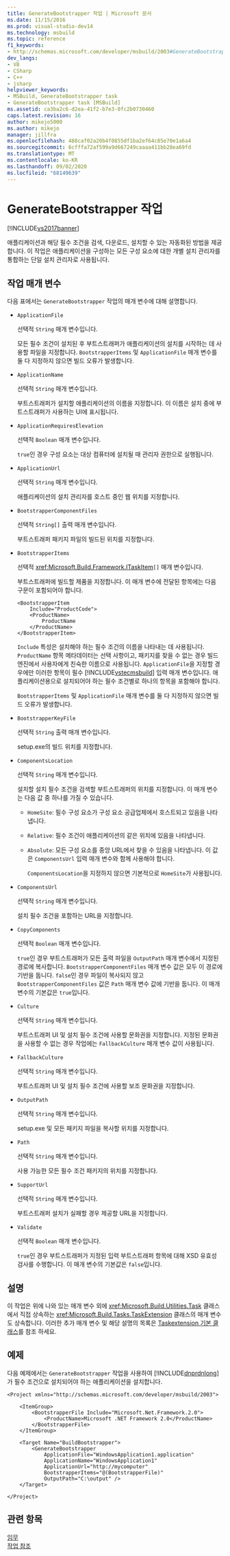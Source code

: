 ```yaml
---
title: GenerateBootstrapper 작업 | Microsoft 문서
ms.date: 11/15/2016
ms.prod: visual-studio-dev14
ms.technology: msbuild
ms.topic: reference
f1_keywords:
- http://schemas.microsoft.com/developer/msbuild/2003#GenerateBootstrapper
dev_langs:
- VB
- CSharp
- C++
- jsharp
helpviewer_keywords:
- MSBuild, GenerateBootstrapper task
- GenerateBootstrapper task [MSBuild]
ms.assetid: ca3ba2c6-d2ea-41f2-b7e3-0fc2b0730460
caps.latest.revision: 16
author: mikejo5000
ms.author: mikejo
manager: jillfra
ms.openlocfilehash: 488caf02a20b4f0855df1ba2ef64c85e70e1a6a4
ms.sourcegitcommit: 6cfffa72af599a9d667249caaaa411bb28ea69fd
ms.translationtype: MT
ms.contentlocale: ko-KR
ms.lasthandoff: 09/02/2020
ms.locfileid: "68149639"
---
```

# <a name="generatebootstrapper-task"></a>GenerateBootstrapper 작업
[!INCLUDE[vs2017banner](../includes/vs2017banner.md)]

애플리케이션과 해당 필수 조건을 검색, 다운로드, 설치할 수 있는 자동화된 방법을 제공합니다. 이 작업은 애플리케이션을 구성하는 모든 구성 요소에 대한 개별 설치 관리자를 통합하는 단일 설치 관리자로 사용됩니다.  
  
## <a name="task-parameters"></a>작업 매개 변수  
 다음 표에서는 `GenerateBootstrapper` 작업의 매개 변수에 대해 설명합니다.  
  
- `ApplicationFile`  
  
   선택적 `String` 매개 변수입니다.  
  
   모든 필수 조건이 설치된 후 부트스트래퍼가 애플리케이션의 설치를 시작하는 데 사용할 파일을 지정합니다. `BootstrapperItems` 및 `ApplicationFile` 매개 변수를 둘 다 지정하지 않으면 빌드 오류가 발생합니다.  
  
- `ApplicationName`  
  
   선택적 `String` 매개 변수입니다.  
  
   부트스트래퍼가 설치할 애플리케이션의 이름을 지정합니다. 이 이름은 설치 중에 부트스트래퍼가 사용하는 UI에 표시됩니다.  
  
- `ApplicationRequiresElevation`  
  
   선택적 `Boolean` 매개 변수입니다.  
  
   `true`인 경우 구성 요소는 대상 컴퓨터에 설치될 때 관리자 권한으로 실행됩니다.  
  
- `ApplicationUrl`  
  
   선택적 `String` 매개 변수입니다.  
  
   애플리케이션의 설치 관리자를 호스트 중인 웹 위치를 지정합니다.  
  
- `BootstrapperComponentFiles`  
  
   선택적 `String[]` 출력 매개 변수입니다.  
  
   부트스트래퍼 패키지 파일의 빌드된 위치를 지정합니다.  
  
- `BootstrapperItems`  
  
   선택적 <xref:Microsoft.Build.Framework.ITaskItem>`[]` 매개 변수입니다.  
  
   부트스트래퍼에 빌드할 제품을 지정합니다. 이 매개 변수에 전달된 항목에는 다음 구문이 포함되어야 합니다.  
  
  ```  
  <BootstrapperItem  
      Include="ProductCode">  
      <ProductName>  
          ProductName  
      </ProductName>  
  </BootstrapperItem>  
  ```  
  
   `Include` 특성은 설치해야 하는 필수 조건의 이름을 나타내는 데 사용됩니다. `ProductName` 항목 메타데이터는 선택 사항이고, 패키지를 찾을 수 없는 경우 빌드 엔진에서 사용자에게 친숙한 이름으로 사용됩니다. `ApplicationFile`을 지정할 경우에만 이러한 항목이 필수 [!INCLUDE[vstecmsbuild](../includes/vstecmsbuild-md.md)] 입력 매개 변수입니다. 애플리케이션용으로 설치되어야 하는 필수 조건별로 하나의 항목을 포함해야 합니다.  
  
   `BootstrapperItems` 및 `ApplicationFile` 매개 변수를 둘 다 지정하지 않으면 빌드 오류가 발생합니다.  
  
- `BootstrapperKeyFile`  
  
   선택적 `String` 출력 매개 변수입니다.  
  
   setup.exe의 빌드 위치를 지정합니다.  
  
- `ComponentsLocation`  
  
   선택적 `String` 매개 변수입니다.  
  
   설치할 설치 필수 조건을 검색할 부트스트래퍼의 위치를 지정합니다. 이 매개 변수는 다음 값 중 하나를 가질 수 있습니다.  
  
  - `HomeSite`: 필수 구성 요소가 구성 요소 공급업체에서 호스트되고 있음을 나타냅니다.  
  
  - `Relative`: 필수 조건이 애플리케이션의 같은 위치에 있음을 나타냅니다.  
  
  - `Absolute`: 모든 구성 요소를 중앙 URL에서 찾을 수 있음을 나타냅니다. 이 값은 `ComponentsUrl` 입력 매개 변수와 함께 사용해야 합니다.  
  
    `ComponentsLocation`을 지정하지 않으면 기본적으로 `HomeSite`가 사용됩니다.  
  
- `ComponentsUrl`  
  
   선택적 `String` 매개 변수입니다.  
  
   설치 필수 조건을 포함하는 URL을 지정합니다.  
  
- `CopyComponents`  
  
   선택적 `Boolean` 매개 변수입니다.  
  
   `true`인 경우 부트스트래퍼가 모든 출력 파일을 `OutputPath` 매개 변수에서 지정된 경로에 복사합니다. `BootstrapperComponentFiles` 매개 변수 값은 모두 이 경로에 기반을 둡니다. `false`인 경우 파일이 복사되지 않고 `BootstrapperComponentFiles` 값은 `Path` 매개 변수 값에 기반을 둡니다.  이 매개 변수의 기본값은 `true`입니다.  
  
- `Culture`  
  
   선택적 `String` 매개 변수입니다.  
  
   부트스트래퍼 UI 및 설치 필수 조건에 사용할 문화권을 지정합니다. 지정된 문화권을 사용할 수 없는 경우 작업에는 `FallbackCulture` 매개 변수 값이 사용됩니다.  
  
- `FallbackCulture`  
  
   선택적 `String` 매개 변수입니다.  
  
   부트스트래퍼 UI 및 설치 필수 조건에 사용할 보조 문화권을 지정합니다.  
  
- `OutputPath`  
  
   선택적 `String` 매개 변수입니다.  
  
   setup.exe 및 모든 패키지 파일을 복사할 위치를 지정합니다.  
  
- `Path`  
  
   선택적 `String` 매개 변수입니다.  
  
   사용 가능한 모든 필수 조건 패키지의 위치를 지정합니다.  
  
- `SupportUrl`  
  
   선택적 `String` 매개 변수입니다.  
  
   부트스트래퍼 설치가 실패할 경우 제공할 URL을 지정합니다.  
  
- `Validate`  
  
   선택적 `Boolean` 매개 변수입니다.  
  
   `true`인 경우 부트스트래퍼가 지정된 입력 부트스트래퍼 항목에 대해 XSD 유효성 검사를 수행합니다. 이 매개 변수의 기본값은 `false`입니다.  
  
## <a name="remarks"></a>설명  
 이 작업은 위에 나와 있는 매개 변수 외에 <xref:Microsoft.Build.Utilities.Task> 클래스에서 직접 상속하는 <xref:Microsoft.Build.Tasks.TaskExtension> 클래스의 매개 변수도 상속합니다. 이러한 추가 매개 변수 및 해당 설명의 목록은 [Taskextension 기본 클래스](../msbuild/taskextension-base-class.md)를 참조 하세요.  
  
## <a name="example"></a>예제  
 다음 예제에서는 `GenerateBootstrapper` 작업을 사용하여 [!INCLUDE[dnprdnlong](../includes/dnprdnlong-md.md)]가 필수 조건으로 설치되어야 하는 애플리케이션을 설치합니다.  
  
```  
<Project xmlns="http://schemas.microsoft.com/developer/msbuild/2003">  
  
    <ItemGroup>  
        <BootstrapperFile Include="Microsoft.Net.Framework.2.0">  
            <ProductName>Microsoft .NET Framework 2.0</ProductName>  
        </BootstrapperFile>  
    </ItemGroup>  
  
    <Target Name="BuildBootstrapper">  
        <GenerateBootstrapper  
            ApplicationFile="WindowsApplication1.application"  
            ApplicationName="WindowsApplication1"  
            ApplicationUrl="http://mycomputer"  
            BootstrapperItems="@(BootstrapperFile)"  
            OutputPath="C:\output" />  
    </Target>  
  
</Project>  
```  
  
## <a name="see-also"></a>관련 항목  
 [임무](../msbuild/msbuild-tasks.md)   
 [작업 참조](../msbuild/msbuild-task-reference.md)
